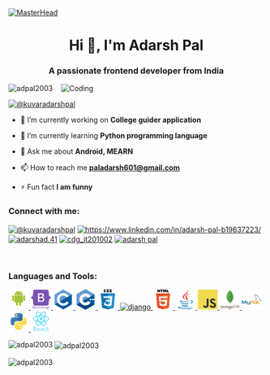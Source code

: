 [![MasterHead](https://miro.medium.com/max/1400/1*unmVsOH7qujPeBwFN5Y2Zw.png)](https://adpal2003.io)
<h1 align="center">Hi 👋, I'm Adarsh Pal</h1>
<h3 align="center">A passionate frontend developer from India</h3>

<img align="right" alt="Coding" Width="400" src="https://cdn.dribbble.com/users/1162077/screenshots/3848914/media/7ed7d5ca074b48b328150e5a231e8d1f.gif"/>

<p align="left"> <img src="https://komarev.com/ghpvc/?username=adpal2003&label=Profile%20views&color=0e75b6&style=flat" alt="adpal2003" /> </p>

<p align="left"> <a href="https://twitter.com/@kuvaradarshpal" target="blank"><img src="https://img.shields.io/twitter/follow/@kuvaradarshpal?logo=twitter&style=for-the-badge" alt="@kuvaradarshpal" /></a> </p>

- 🔭 I’m currently working on **College guider application**

- 🌱 I’m currently learning **Python programming language**

- 💬 Ask me about **Android, MEARN**

- 📫 How to reach me **paladarsh601@gmail.com**

- ⚡ Fun fact **I am funny**

<h3 align="left">Connect with me:</h3>
<p align="left">
<a href="https://twitter.com/@kuvaradarshpal" target="blank"><img align="center" src="https://raw.githubusercontent.com/rahuldkjain/github-profile-readme-generator/master/src/images/icons/Social/twitter.svg" alt="@kuvaradarshpal" height="30" width="40" /></a>
<a href="https://linkedin.com/in/https://www.linkedin.com/in/adarsh-pal-b19637223/" target="blank"><img align="center" src="https://raw.githubusercontent.com/rahuldkjain/github-profile-readme-generator/master/src/images/icons/Social/linked-in-alt.svg" alt="https://www.linkedin.com/in/adarsh-pal-b19637223/" height="30" width="40" /></a>
<a href="https://instagram.com/adarshad.41" target="blank"><img align="center" src="https://raw.githubusercontent.com/rahuldkjain/github-profile-readme-generator/master/src/images/icons/Social/instagram.svg" alt="adarshad.41" height="30" width="40" /></a>
<a href="https://www.codechef.com/users/cdg_it201002" target="blank"><img align="center" src="https://cdn.jsdelivr.net/npm/simple-icons@3.1.0/icons/codechef.svg" alt="cdg_it201002" height="30" width="40" /></a>
<a href="https://www.leetcode.com/adarsh pal" target="blank"><img align="center" src="https://raw.githubusercontent.com/rahuldkjain/github-profile-readme-generator/master/src/images/icons/Social/leet-code.svg" alt="adarsh pal" height="30" width="40" /></a>
</p>
<br/>
<h3 align="left">Languages and Tools:</h3>
<p align="left"> <a href="https://developer.android.com" target="_blank" rel="noreferrer"> <img src="https://raw.githubusercontent.com/devicons/devicon/master/icons/android/android-original-wordmark.svg" alt="android" width="40" height="40"/> </a> <a href="https://getbootstrap.com" target="_blank" rel="noreferrer"> <img src="https://raw.githubusercontent.com/devicons/devicon/master/icons/bootstrap/bootstrap-plain-wordmark.svg" alt="bootstrap" width="40" height="40"/> </a> <a href="https://www.cprogramming.com/" target="_blank" rel="noreferrer"> <img src="https://raw.githubusercontent.com/devicons/devicon/master/icons/c/c-original.svg" alt="c" width="40" height="40"/> </a> <a href="https://www.w3schools.com/cpp/" target="_blank" rel="noreferrer"> <img src="https://raw.githubusercontent.com/devicons/devicon/master/icons/cplusplus/cplusplus-original.svg" alt="cplusplus" width="40" height="40"/> </a> <a href="https://www.w3schools.com/css/" target="_blank" rel="noreferrer"> <img src="https://raw.githubusercontent.com/devicons/devicon/master/icons/css3/css3-original-wordmark.svg" alt="css3" width="40" height="40"/> </a> <a href="https://www.djangoproject.com/" target="_blank" rel="noreferrer"> <img src="https://cdn.worldvectorlogo.com/logos/django.svg" alt="django" width="40" height="40"/> </a> <a href="https://www.w3.org/html/" target="_blank" rel="noreferrer"> <img src="https://raw.githubusercontent.com/devicons/devicon/master/icons/html5/html5-original-wordmark.svg" alt="html5" width="40" height="40"/> </a> <a href="https://www.java.com" target="_blank" rel="noreferrer"> <img src="https://raw.githubusercontent.com/devicons/devicon/master/icons/java/java-original.svg" alt="java" width="40" height="40"/> </a> <a href="https://developer.mozilla.org/en-US/docs/Web/JavaScript" target="_blank" rel="noreferrer"> <img src="https://raw.githubusercontent.com/devicons/devicon/master/icons/javascript/javascript-original.svg" alt="javascript" width="40" height="40"/> </a> <a href="https://www.mongodb.com/" target="_blank" rel="noreferrer"> <img src="https://raw.githubusercontent.com/devicons/devicon/master/icons/mongodb/mongodb-original-wordmark.svg" alt="mongodb" width="40" height="40"/> </a> <a href="https://www.mysql.com/" target="_blank" rel="noreferrer"> <img src="https://raw.githubusercontent.com/devicons/devicon/master/icons/mysql/mysql-original-wordmark.svg" alt="mysql" width="40" height="40"/> </a> <a href="https://www.python.org" target="_blank" rel="noreferrer"> <img src="https://raw.githubusercontent.com/devicons/devicon/master/icons/python/python-original.svg" alt="python" width="40" height="40"/> </a> <a href="https://reactjs.org/" target="_blank" rel="noreferrer"> <img src="https://raw.githubusercontent.com/devicons/devicon/master/icons/react/react-original-wordmark.svg" alt="react" width="40" height="40"/> </a> </p>

<p><img align="left" src="https://github-readme-stats.vercel.app/api/top-langs?username=adpal2003&show_icons=true&locale=en&layout=compact" alt="adpal2003" /></p>

<p>&nbsp;<img align="center" src="https://github-readme-stats.vercel.app/api?username=adpal2003&show_icons=true&locale=en" alt="adpal2003" /></p>

<p><img align="center" src="https://github-readme-streak-stats.herokuapp.com/?user=adpal2003&" alt="adpal2003" /></p>
